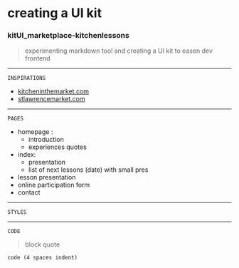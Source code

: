# creating a UI kit 


### kitUI_marketplace-kitchenlessons
>experimenting markdown tool and creating a UI kit to easen dev frontend
  						 



---------------------------------------------------------------------------------------------------------------------------------------------------------------------------------------

	INSPIRATIONS
- [kitcheninthemarket.com](http://www.kitcheninthemarket.com/index.html )
- [stlawrencemarket.com](http://stlawrencemarket.com/food/763/)


---------------------------------------------------------------------------------------------------------------------------------------------------------------------------------------
	PAGES

* homepage : 
	* introduction
	* experiences quotes
* index:
	* presentation
	* list of next lessons (date) with small pres
* lesson presentation
* online participation form
* contact 

---------------------------------------------------------------------------------------------------------------------------------------------------------------------------------------
	STYLES


---------------------------------------------------------------------------------------------------------------------------------------------------------------------------------------
	CODE

>block quote

    code (4 spaces indent)

